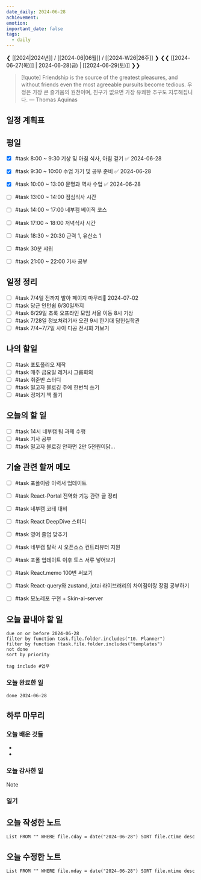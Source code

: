 ```yaml
---
date_daily: 2024-06-28
achievement: 
emotion: 
important_date: false
tags:
  - daily
---
```

❮ [[2024|2024년]] / [[2024-06|06월]] / [[2024-W26|26주]] ❯
❮❮ [[2024-06-27(목)]] | 2024-06-28(금) | [[2024-06-29(토)]] ❯❯

> [!quote] Friendship is the source of the greatest pleasures, and without friends even the most agreeable pursuits become tedious.
> 우정은 가장 큰 즐거움의 원천이며, 친구가 없으면 가장 유쾌한 추구도 지루해집니다.
> — Thomas Aquinas

## 일정 계획표
## 평일

- [x] #task 8:00 ~ 9:30 기상 및 아침 식사, 아침 걷기 ✅ 2024-06-28
- [x] #task 9:30 ~ 10:00 수업 가기 및 공부 준비 ✅ 2024-06-28
- [x] #task 10:00 ~ 13:00 문명과 역사 수업 ✅ 2024-06-28
- [ ] #task 13:00 ~ 14:00 점심식사 시간
- [ ] #task 14:00 ~ 17:00 네부캠 베이직 코스
- [ ] #task 17:00 ~ 18:00 저녁식사 시간
- [ ] #task 18:30 ~ 20:30 근력 1, 유산소 1
- [ ] #task 30분 샤워
- [ ] #task 21:00 ~ 22:00 기사 공부


## 일정 정리
- [ ] #task 7/4일 전까지 발아 페이지 마무리📅 2024-07-02 
- [ ] #task 당근 인턴쉽 6/30일까지
- [ ] #task 6/29일 초록 오프라인 모임 서울 이동 8시 기상
- [ ] #task 7/28일 정보처리기사 오전 9시 한기대 담헌실학관
- [ ] #task 7/4~7/7일 사이 디공 전시회 가보기

 ## 나의 할일

- [ ] #task 포토폴리오 제작
- [ ] #task 매주 금요일 레거시 그룹회의
- [ ] #task 취준반 스터디
- [ ] #task 밀고자 블로깅 주에 한번씩 쓰기
- [ ] #task 정처기 책 풀기

## 오늘의 할 일
- [ ] #task 14시 네부캠 팀 과제 수행
- [ ] #task 기사 공부
- [ ] #task 밀고자 블로깅 안하면 2만 5천원이닭...
## 기술 관련 할꺼 메모

- [ ] #task 포폴이랑 이력서 업데이트
- [ ] #task React-Portal 전역화 기능 관련 글 정리
- [ ] #task 네부캠 코테 대비
- [ ] #task React DeepDive 스터디
- [ ] #task 영어 졸업 맞추기
- [ ] #task 네부캠 탈락 시 오픈소스 컨트리뷰터 지원
- [ ] #task 포폴 업데이트 이후 토스 서류 넣어보기
- [ ] #task React.memo 100번 써보기
- [ ] #task React-query와 zustand, jotai 라이브러리의 차이점이랑 장점 공부하기
- [ ] #task 모노레포 구현 + Skin-ai-server


## 오늘 끝내야 할 일
```tasks
due on or before 2024-06-28
filter by function task.file.folder.includes("10. Planner")
filter by function !task.file.folder.includes("templates")
not done
sort by priority
```
```tasks
tag include #업무 
```


### 오늘 완료한 일
```tasks
done 2024-06-28
```

## 하루 마무리
### 오늘 배운 것들
- 
- 
### 오늘 감사한 일
>[!note]
>
### 일기

## 오늘 작성한 노트
```dataview
List FROM "" WHERE file.cday = date("2024-06-28") SORT file.ctime desc

```

## 오늘 수정한 노트
```dataview
List FROM "" WHERE file.mday = date("2024-06-28") SORT file.mtime desc


```